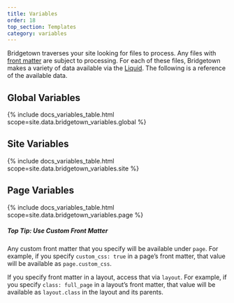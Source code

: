 ```yaml
---
title: Variables
order: 18
top_section: Templates
category: variables
---
```


Bridgetown traverses your site looking for files to process. Any files with
[front matter](/docs/front-matter/) are subject to processing. For each of these
files, Bridgetown makes a variety of data available via the [Liquid](/docs/liquid/).
The following is a reference of the available data.

## Global Variables

{% include docs_variables_table.html scope=site.data.bridgetown_variables.global %}

## Site Variables

{% include docs_variables_table.html scope=site.data.bridgetown_variables.site %}

## Page Variables

{% include docs_variables_table.html scope=site.data.bridgetown_variables.page %}

<div class="note">
  <h5>Top Tip: Use Custom Front Matter</h5>
  <p>
    Any custom front matter that you specify will be available under
    <code>page</code>. For example, if you specify <code>custom_css: true</code>
    in a page’s front matter, that value will be available as <code>page.custom_css</code>.
  </p>
  <p>
    If you specify front matter in a layout, access that via <code>layout</code>.
    For example, if you specify <code>class: full_page</code> in a layout’s front matter,
    that value will be available as <code>layout.class</code> in the layout and its parents.
  </p>
</div>

<!-- ## Paginator -->
